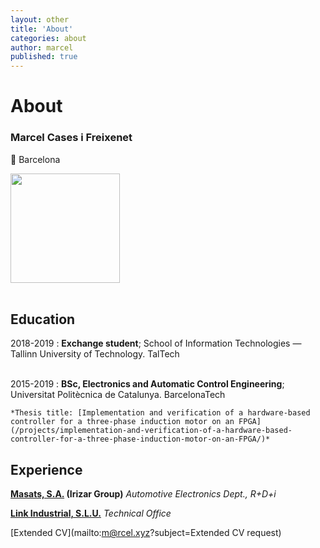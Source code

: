 ```yaml
---
layout: other
title: 'About'
categories: about
author: marcel
published: true
---
```

# About

### Marcel Cases i Freixenet
&#x1F4CD; Barcelona

<!--<img src="/images/marcel.jpg" alt="" width="175" />-->
<img src="https://dctwzw.db.files.1drv.com/y4mnn-vD-KdmXK2TZp6u0hgkq5nQ1S1kOyIJgRUUUveKjePxlkc8-F6TqHF3Ge_PfeVM-ULmGX4MlPFtu0UoUe4OKC3shqr18TreNKgiYEWT1TVDLSjUWQhG-ZRHu6xnjVxgfypBR6d68vzomxn-9MHOTGYmECfMddLACfVqLl54jCnmTGvp8gfcI-aW_2xhU2-nd33GQjqTn8kSVjpSBXFnw/marcel.jpg?psid=1" alt="" width="175" /><br><br>

Education
---------

2018-2019
:   **Exchange student**; School of Information Technologies — Tallinn University of Technology. TalTech<br><br>

2015-2019
:   **BSc, Electronics and Automatic Control Engineering**; Universitat Politècnica de Catalunya. BarcelonaTech

    *Thesis title: [Implementation and verification of a hardware-based controller for a three-phase induction motor on an FPGA](/projects/implementation-and-verification-of-a-hardware-based-controller-for-a-three-phase-induction-motor-on-an-FPGA/)*

Experience
----------

**[Masats, S.A.](http://www.masats.es/en/) (Irizar Group)** _Automotive Electronics Dept., R+D+i_

**[Link Industrial, S.L.U.](http://www.linkindustrial.es/web/en/)** _Technical Office_

[Extended CV](mailto:m@rcel.xyz?subject=Extended CV request)
